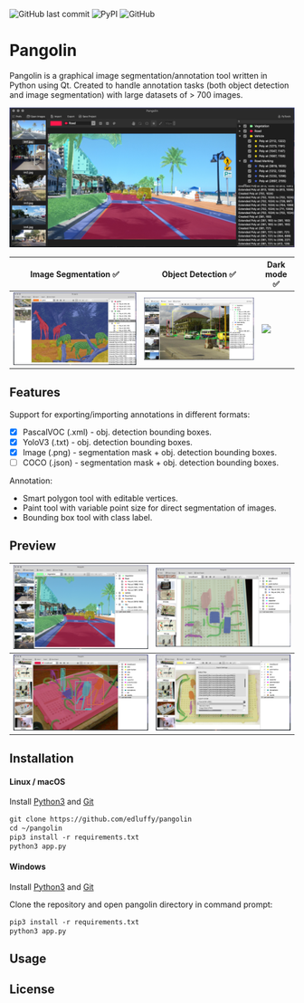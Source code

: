 ![GitHub last commit](https://img.shields.io/github/last-commit/edluffy/pangolin)
![PyPI](https://img.shields.io/pypi/v/pangolin-tool)
![GitHub](https://img.shields.io/github/license/edluffy/pangolin)

# Pangolin
Pangolin is a graphical image segmentation/annotation tool written in Python using Qt. Created to handle annotation tasks (both object detection and image segmentation) with large datasets of > 700 images.

<p align="center">
<img src="screenshots/sc2.png" alt="screenshot" width="800"/>
</p>

| Image Segmentation ✅ | Object Detection ✅ | Dark mode ✅ |
|---------|---------|---------|
|<img src="screenshots/sc4.png" width="600"/>|<img src="screenshots/sc6.png" width="600"/>|<img src="screenshots/sc1.png" width="600"/>

## Features
Support for exporting/importing annotations in different formats:
- [X] PascalVOC (.xml) - obj. detection bounding boxes.
- [X] YoloV3 (.txt) - obj. detection bounding boxes.
- [X] Image (.png) - segmentation mask + obj. detection bounding boxes.
- [ ] COCO (.json) - segmentation mask + obj. detection bounding boxes.

Annotation:
- Smart polygon tool with editable vertices.
- Paint tool with variable point size for direct segmentation of images.
- Bounding box tool with class label.

## Preview
|![image](screenshots/sc3.png)|![image](screenshots/sc5.png)|
|----|----|
|![image](screenshots/sc7.png)|![image](screenshots/sc8.png)|

## Installation
#### Linux / macOS
Install [Python3](https://www.python.org/downloads/) and [Git](https://git-scm.com/download/)
```
git clone https://github.com/edluffy/pangolin
cd ~/pangolin
pip3 install -r requirements.txt
python3 app.py
```

#### Windows
Install [Python3](https://www.python.org/downloads/windows/) and [Git](https://git-scm.com/download/win)

Clone the repository and open pangolin directory in command prompt:
```
pip3 install -r requirements.txt
python3 app.py
```

## Usage

## License
